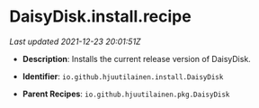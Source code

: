 # DaisyDisk.install.recipe

_Last updated 2021-12-23 20:01:51Z_

- **Description**: Installs the current release version of DaisyDisk.

- **Identifier**: `io.github.hjuutilainen.install.DaisyDisk`

- **Parent Recipes**: `io.github.hjuutilainen.pkg.DaisyDisk`
